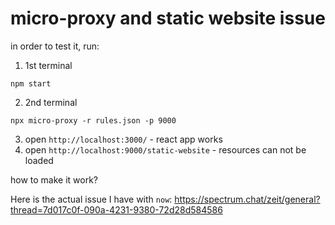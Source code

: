 # micro-proxy and static website issue

in order to test it, run:
1. 1st terminal
```
npm start
```
2. 2nd terminal
```
npx micro-proxy -r rules.json -p 9000
```
3. open `http://localhost:3000/` - react app works
4. open `http://localhost:9000/static-website` - resources can not be loaded


how to make it work?

Here is the actual issue I have with `now`:
https://spectrum.chat/zeit/general?thread=7d017c0f-090a-4231-9380-72d28d584586